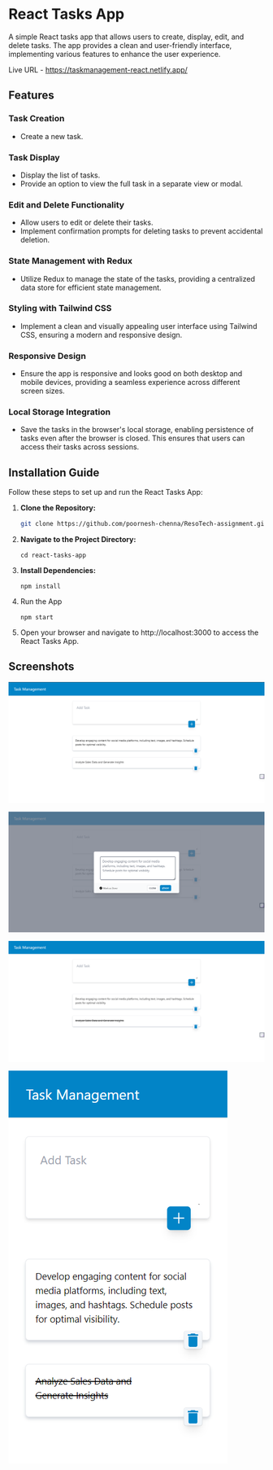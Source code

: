# React Tasks App

A simple React tasks app that allows users to create, display, edit, and delete tasks. The app provides a clean and user-friendly interface, implementing various features to enhance the user experience.

Live URL - https://taskmanagement-react.netlify.app/

## Features

### Task Creation

- Create a new task.

### Task Display

- Display the list of tasks.
- Provide an option to view the full task in a separate view or modal.

### Edit and Delete Functionality

- Allow users to edit or delete their tasks.
- Implement confirmation prompts for deleting tasks to prevent accidental deletion.

### State Management with Redux

- Utilize Redux to manage the state of the tasks, providing a centralized data store for efficient state management.

### Styling with Tailwind CSS

- Implement a clean and visually appealing user interface using Tailwind CSS, ensuring a modern and responsive design.

### Responsive Design

- Ensure the app is responsive and looks good on both desktop and mobile devices, providing a seamless experience across different screen sizes.

### Local Storage Integration

- Save the tasks in the browser's local storage, enabling persistence of tasks even after the browser is closed. This ensures that users can access their tasks across sessions.

## Installation Guide

Follow these steps to set up and run the React Tasks App:

1. **Clone the Repository:**
   ```bash
   git clone https://github.com/poornesh-chenna/ResoTech-assignment.git
   ```
2. **Navigate to the Project Directory:**
   ```
   cd react-tasks-app
   ```
3. **Install Dependencies:**
   ```
   npm install
   ```
4. Run the App
   ```
   npm start
   ```
5. Open your browser and navigate to http://localhost:3000 to access the React Tasks App.


## Screenshots

![Screenshot 1](screenshots/tasks.png)

![Screenshot 2](screenshots/task_edit.png)

![Screenshot 3](screenshots/task-done.png)

![Screenshot 4](screenshots/tasks-mobile.png)
